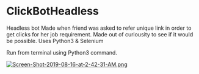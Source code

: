 # ClickBotHeadless
Headless bot 
Made when friend was asked to refer unique link in order to get clicks for her job requirement. Made out of curiousity to see
if it would be possible. 
Uses Python3 & Selenium

Run from terminal using Python3 command. 


[![Screen-Shot-2019-08-16-at-2-42-31-AM.png](https://i.postimg.cc/0502FLhq/Screen-Shot-2019-08-16-at-2-42-31-AM.png)](https://postimg.cc/NLLcrPgN)
